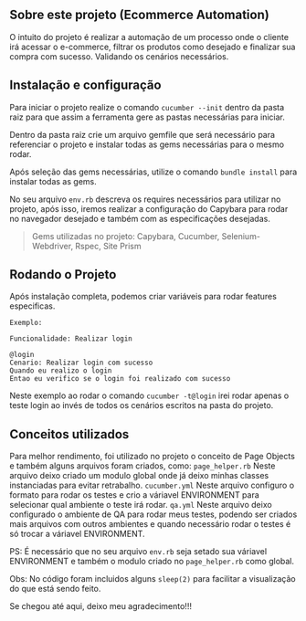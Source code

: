 ## Sobre este projeto (Ecommerce Automation)

O intuito do projeto é realizar a automação de um processo onde o cliente irá acessar o e-commerce, filtrar os produtos como desejado e finalizar sua compra com sucesso. Validando os cenários necessários.

## Instalação e configuração

Para iniciar o projeto realize o comando ```cucumber --init``` dentro da pasta raiz para que assim a ferramenta gere as pastas necessárias para iniciar.

Dentro da pasta raiz crie um arquivo gemfile que será necessário para referenciar o projeto e instalar todas as gems necessárias para o mesmo rodar.

Após seleção das gems necessárias, utilize o comando ```bundle install``` para instalar todas as gems.

No seu arquivo ```env.rb``` descreva os requires necessários para utilizar no projeto, após isso, iremos realizar a configuração do Capybara para rodar no navegador desejado e também com as especificações desejadas.

> Gems utilizadas no projeto: Capybara, Cucumber, Selenium-Webdriver, Rspec, Site Prism

## Rodando o Projeto

Após instalação completa, podemos criar variáveis para rodar features especificas.

```
Exemplo:

Funcionalidade: Realizar login

@login
Cenario: Realizar login com sucesso
Quando eu realizo o login
Entao eu verifico se o login foi realizado com sucesso
```

Neste exemplo ao rodar o comando ```cucumber -t@login``` irei rodar apenas o teste login ao invés de todos os cenários escritos na pasta do projeto.

## Conceitos utilizados

Para melhor rendimento, foi utilizado no projeto o conceito de Page Objects e também alguns arquivos foram criados, como:
```page_helper.rb``` Neste arquivo deixo criado um modulo global onde já deixo minhas classes instanciadas para evitar retrabalho.
```cucumber.yml``` Neste arquivo configuro o formato para rodar os testes e crio a váriavel ENVIRONMENT para selecionar qual ambiente o teste irá rodar.
```qa.yml``` Neste arquivo deixo configurado o ambiente de QA para rodar meus testes, podendo ser criados mais arquivos com outros ambientes e quando necessário rodar o testes é só trocar a váriavel ENVIRONMENT.

PS: É necessário que no seu arquivo ```env.rb``` seja setado sua váriavel ENVIRONMENT e também o modulo criado no ```page_helper.rb``` como global.

Obs: No código foram incluidos alguns ```sleep(2)``` para facilitar a visualização do que está sendo feito. 

Se chegou até aqui, deixo meu agradecimento!!!
